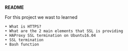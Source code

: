 ﻿**README**

For this project we wast to learned

    • What is HTTPS?
    • What are the 2 main elements that SSL is providing
    • HAProxy SSL termination on Ubuntu16.04
    • SSL termination
    • Bash function

